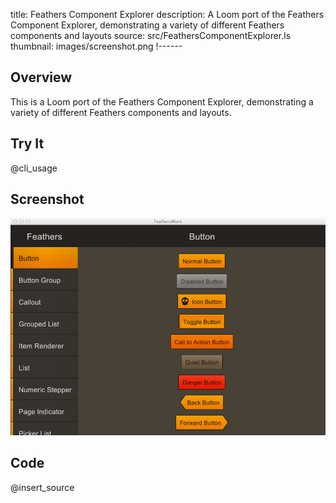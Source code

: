 title: Feathers Component Explorer
description: A Loom port of the Feathers Component Explorer, demonstrating a variety of different Feathers components and layouts
source: src/FeathersComponentExplorer.ls
thumbnail: images/screenshot.png
!------

## Overview
This is a Loom port of the Feathers Component Explorer, demonstrating a variety of different Feathers components and layouts.

## Try It
@cli_usage

## Screenshot
![FileExample Screenshot](images/screenshot.png)

## Code
@insert_source
